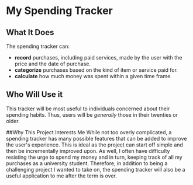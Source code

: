 # My Spending Tracker

## What It Does
The spending tracker can:
- **record** purchases, including paid services, made by the user with the price and the date of purchase.
- **categorize** purchases based on the kind of item or service paid for.
- **calculate** how much money was spent within a given time frame.

## Who Will Use it
This tracker will be most useful to individuals concerned about their spending habits. Thus, users will be *generally*
those in their twenties or older.

##Why This Project Interests Me
While not too overly complicated, a spending tracker has many possible features that can be added to improve the user's
experience. This is ideal as the project can start off simple and then be incrementally improved upon. As well, I often
have difficulty resisting the urge to spend my money and in turn, keeping track of all my purchases as a university 
student. Therefore, in addition to being a challenging project I wanted to take on, the spending tracker will also be a 
useful application to me after the term is over.